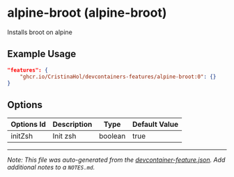 
# alpine-broot (alpine-broot)

Installs broot on alpine

## Example Usage

```json
"features": {
    "ghcr.io/CristinaHol/devcontainers-features/alpine-broot:0": {}
}
```

## Options

| Options Id | Description | Type | Default Value |
|-----|-----|-----|-----|
| initZsh | Init zsh | boolean | true |



---

_Note: This file was auto-generated from the [devcontainer-feature.json](https://github.com/CristinaHol/devcontainers-features/blob/main/src/alpine-broot/devcontainer-feature.json).  Add additional notes to a `NOTES.md`._
